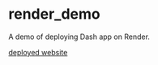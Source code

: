 # render_demo

A demo of deploying Dash app on Render.

[deployed website](https://test-001-49od.onrender.com/)
